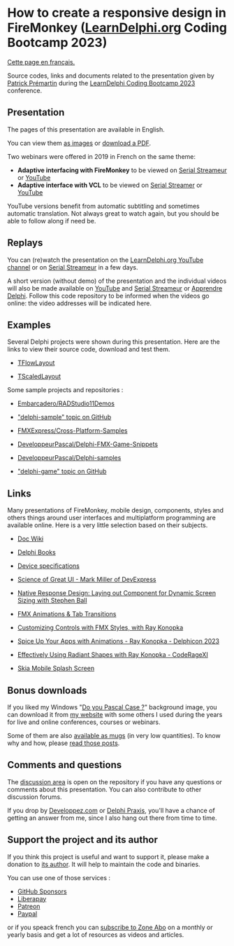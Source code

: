 # How to create a responsive design in FireMonkey ([LearnDelphi.org](https://learndelphi.org) Coding Bootcamp 2023)

[Cette page en français.](LISEZMOI.md)

Source codes, links and documents related to the presentation given by [Patrick Prémartin](https://fr.gravatar.com/patrickpremartinfr) during the [LearnDelphi Coding Bootcamp 2023](https://learndelphi.org/coding-bootcamp-2023/) conference.

## Presentation

The pages of this presentation are available in English.

You can view them [as images](./slides) or [download a PDF](HowToCreateAResponsiveDesignInAFireMonkeyApplication-202308.pdf).

Two webinars were offered in 2019 in French on the same theme:
* **Adaptive interfacing with FireMonkey** to be viewed on [Serial Streameur](https://serialstreameur.fr/webinaire-20190528.php) or [YouTube](https://youtu.be/-t0ki__TcrU)
* **Adaptive interface with VCL** to be viewed on [Serial Streamer](https://serialstreameur.fr/webinaire-20190625.php) or [YouTube](https://youtu.be/BE6rjsXHOI8)

YouTube versions benefit from automatic subtitling and sometimes automatic translation. Not always great to watch again, but you should be able to follow along if need be.

## Replays

You can (re)watch the presentation on the [LearnDelphi.org YouTube channel](https://www.youtube.com/@LearnDelphi) or on [Serial Streameur](https://serialstreameur.fr/learndelphiorg-coding-bootcamp-2023.html) in a few days.

A short version (without demo) of the presentation and the individual videos will also be made available on [YouTube](https://www.youtube.com/@DeveloppeurPascal) and [Serial Streameur](https://serialstreameur.fr) or [Apprendre Delphi](https://apprendre-delphi.fr). Follow this code repository to be informed when the videos go online: the video addresses will be indicated here.

## Examples

Several Delphi projects were shown during this presentation. Here are the links to view their source code, download and test them.

* [TFlowLayout](./sample-TFlowLayout)

* [TScaledLayout](./sample-TScaledLayout)

Some sample projects and repositories :

* [Embarcadero/RADStudio11Demos](https://github.com/Embarcadero/RADStudio11Demos)

* ["delphi-sample" topic on GitHub](https://github.com/topics/delphi-sample)

* [FMXExpress/Cross-Platform-Samples](https://github.com/FMXExpress/Cross-Platform-Samples)

* [DeveloppeurPascal/Delphi-FMX-Game-Snippets](https://github.com/DeveloppeurPascal/Delphi-FMX-Game-Snippets)

* [DeveloppeurPascal/Delphi-samples](https://github.com/DeveloppeurPascal/Delphi-samples)

* ["delphi-game" topic on GitHub](https://github.com/topics/delphi-game)

## Links

Many presentations of FireMonkey, mobile design, components, styles and others things around user interfaces and multiplatform programming are available online. Here is a very little selection based on their subjects.

* [Doc Wiki](https://docwiki.embarcadero.com)

* [Delphi Books](https://delphi-books.com)

* [Device specifications](https://www.devicespecifications.com)

* [Science of Great UI - Mark Miller of DevExpress](https://youtu.be/CSj8Hb5OEQU)

* [Native Response Design: Laying out Component for Dynamic Screen Sizing with Stephen Ball](https://youtu.be/0pTm8oB_260)

* [FMX Animations & Tab Transitions](https://youtu.be/btUbZTvW2B0)

* [Customizing Controls with FMX Styles, with Ray Konopka](https://youtu.be/j9XxM7W94p4)

* [Spice Up Your Apps with Animations - Ray Konopka - Delphicon 2023](https://youtu.be/-wan1AgdfAE)

* [Effectively Using Radiant Shapes with Ray Konopka - CodeRageXI](https://youtu.be/Fa3fNS0AJRo)

* [Skia Mobile Splash Screen](https://youtu.be/NYlg0HlaV3c)

## Bonus downloads

If you liked my Windows "[Do you Pascal Case ?](https://www.dropbox.com/s/q0ozh2hvjjh3w37/RADStudio-PascalCase-1920x1080.jpg?dl=1)" background image, you can download it from [my website](https://developpeur-pascal.fr/les-fonds-d-ecran.html) with some others I used during the years for live and online conferences, courses or webinars.

Some of them are also [available as mugs](https://www.leshopdeludo.fr/326-goodies) (in very low quantities). To know why and how, please [read those posts](https://developpeur-pascal.fr/goodies.html).

## Comments and questions

The [discussion area](https://github.com/DeveloppeurPascal/DCB2023-Responsive-Design-With-FireMonkey/discussions) is open on the repository if you have any questions or comments about this presentation. You can also contribute to other discussion forums.

If you drop by [Developpez.com](https://www.developpez.net/forums/f15/environnements-developpement/delphi/) or [Delphi Praxis](https://en.delphipraxis.net), you'll have a chance of getting an answer from me, since I also hang out there from time to time.

## Support the project and its author

If you think this project is useful and want to support it, please make a donation to [its author](https://github.com/DeveloppeurPascal). It will help to maintain the code and binaries.

You can use one of those services :

* [GitHub Sponsors](https://github.com/sponsors/DeveloppeurPascal)
* [Liberapay](https://liberapay.com/PatrickPremartin)
* [Patreon](https://www.patreon.com/patrickpremartin)
* [Paypal](https://www.paypal.com/paypalme/patrickpremartin)

or if you speack french you can [subscribe to Zone Abo](https://zone-abo.fr/nos-abonnements.php) on a monthly or yearly basis and get a lot of resources as videos and articles.
